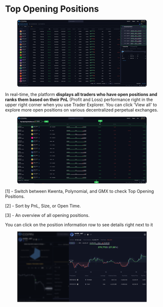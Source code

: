 # Top Opening Positions

<figure><img src="../.gitbook/assets/image (41).png" alt=""><figcaption></figcaption></figure>

In real-time, the platform **displays all traders who have open positions and ranks them based on their PnL** (Profit and Loss) performance right in the upper right corner when you use Trader Explorer. You can click 'View all' to explore more open positions on various decentralized perpetual exchanges.

<figure><img src="../.gitbook/assets/image (42).png" alt=""><figcaption></figcaption></figure>

\[1] - Switch between Kwenta, Polynomial, and GMX to check Top Opening Positions.&#x20;

\[2] - Sort by PnL, Size, or Open Time.&#x20;

\[3] - An overview of all opening positions.&#x20;

You can click on the position information row to see details right next to it

<figure><img src="../.gitbook/assets/image (6).png" alt=""><figcaption></figcaption></figure>
